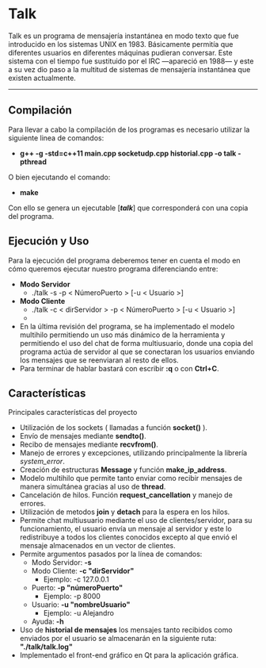 Talk
===================


Talk es un programa de mensajería instantánea en modo texto que fue introducido en los sistemas UNIX en 1983. Básicamente permitía que diferentes usuarios en diferentes máquinas pudieran conversar. Este sistema con el tiempo fue sustituido por el IRC —apareció en 1988— y este a su vez dio paso a la multitud de sistemas de mensajería instantánea que existen actualmente.

----------


Compilación
-------------

Para llevar a cabo la compilación de los programas es necesario utilizar la siguiente linea de comandos:

 - **g++ -g -std=c++11 main.cpp socketudp.cpp historial.cpp -o talk -pthread**

O bien ejecutando el comando:

 - **make**

Con ello se genera un ejecutable [***talk***] que corresponderá con una copia del programa.

Ejecución y Uso
-------------

Para la ejecución del programa deberemos tener en cuenta el modo en cómo queremos ejecutar nuestro programa diferenciando entre:

 - **Modo Servidor**
	 - ./talk -s -p < NúmeroPuerto > [-u < Usuario >]
 - **Modo Cliente**
	 - ./talk -c < dirServidor > -p < NúmeroPuerto > [-u < Usuario >]
	 - 
 - En la última revisión del programa, se ha implementado el modelo multihilo permitiendo un uso más dinámico de la herramienta y permitiendo el uso del chat de forma multiusuario, donde una copia del programa actúa de servidor al que se conectaran los usuarios enviando los mensajes que se reenviaran al resto de ellos.
 - Para terminar de hablar bastará con escribir **:q** o con **Ctrl+C**.

Características
-------------
Principales características del proyecto

 - Utilización de los sockets ( llamadas a función **socket()** ).
 - Envío de mensajes mediante **sendto()**.
 - Recibo de mensajes mediante **recvfrom()**.
 - Manejo de errores y excepciones, utilizando principalmente la librería *system_error*.
 - Creación de estructuras **Message** y función **make_ip_address**.
 - Modelo multihilo que permite tanto enviar como recibir mensajes de manera simultánea gracias al uso de **thread**.
 - Cancelación de hilos. Función **request_cancellation** y manejo de errores.
 - Utilización de metodos **join** y **detach** para la espera en los hilos.
 - Permite chat multiusuario mediante el uso de clientes/servidor, para su funcionamiento, el usuario envía un mensaje al servidor y este lo redistribuye a todos los clientes conocidos excepto al que envió el mensaje almacenados en un vector de clientes.
 - Permite argumentos pasados por la línea de comandos:
	 - Modo Servidor:  **-s**
	 - Modo Cliente:  **-c "dirServidor"**
		 - Ejemplo:   -c 127.0.0.1
	 - Puerto:  **-p "númeroPuerto"**
		 - Ejemplo:   -p 8000
	 - Usuario:  **-u "nombreUsuario"**
		 - Ejemplo:  -u Alejandro
	 - Ayuda:  **-h**
 - Uso de **historial de mensajes** los mensajes tanto recibidos como enviados por el usuario se almacenarán en la siguiente ruta: **"./talk/talk.log"**
 - Implementado el front-end gráfico en Qt para la aplicación gráfica.

